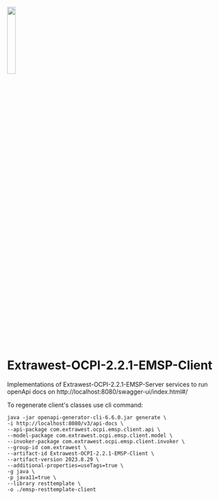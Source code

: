 <a href="https://www.extrawest.com/"><img src="https://drive.google.com/uc?export=view&id=1kXfNj5WfW2oSMzQR82xYBI6Bw_W8-LpK" width="20%"></a>
# Extrawest-OCPI-2.2.1-EMSP-Client

Implementations of Extrawest-OCPI-2.2.1-EMSP-Server services to run openApi docs on http://localhost:8080/swagger-ui/index.html#/

To regenerate client's classes use cli command:
```shell
java -jar openapi-generator-cli-6.6.0.jar generate \
-i http://localhost:8080/v3/api-docs \
--api-package com.extrawest.ocpi.emsp.client.api \
--model-package com.extrawest.ocpi.emsp.client.model \
--invoker-package com.extrawest.ocpi.emsp.client.invoker \
--group-id com.extrawest \
--artifact-id Extrawest-OCPI-2.2.1-EMSP-Client \
--artifact-version 2023.8.29 \
--additional-properties=useTags=true \
-g java \
-p java11=true \
--library resttemplate \
-o ./emsp-resttemplate-client
```
